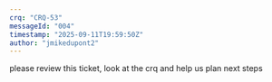```yaml
---
crq: "CRQ-53"
messageId: "004"
timestamp: "2025-09-11T19:59:50Z"
author: "jmikedupont2"
---
```


please review this ticket, look at the crq and help us plan next steps

